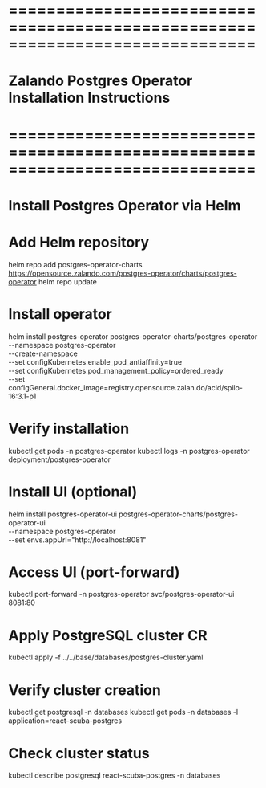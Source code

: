 # ==============================================================================
# Zalando Postgres Operator Installation Instructions
# ==============================================================================
# Install Postgres Operator via Helm

# Add Helm repository
helm repo add postgres-operator-charts https://opensource.zalando.com/postgres-operator/charts/postgres-operator
helm repo update

# Install operator
helm install postgres-operator postgres-operator-charts/postgres-operator \
  --namespace postgres-operator \
  --create-namespace \
  --set configKubernetes.enable_pod_antiaffinity=true \
  --set configKubernetes.pod_management_policy=ordered_ready \
  --set configGeneral.docker_image=registry.opensource.zalan.do/acid/spilo-16:3.1-p1

# Verify installation
kubectl get pods -n postgres-operator
kubectl logs -n postgres-operator deployment/postgres-operator

# Install UI (optional)
helm install postgres-operator-ui postgres-operator-charts/postgres-operator-ui \
  --namespace postgres-operator \
  --set envs.appUrl="http://localhost:8081"

# Access UI (port-forward)
kubectl port-forward -n postgres-operator svc/postgres-operator-ui 8081:80

# Apply PostgreSQL cluster CR
kubectl apply -f ../../base/databases/postgres-cluster.yaml

# Verify cluster creation
kubectl get postgresql -n databases
kubectl get pods -n databases -l application=react-scuba-postgres

# Check cluster status
kubectl describe postgresql react-scuba-postgres -n databases
